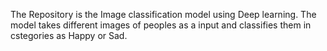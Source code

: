 The Repository is the Image classification model using Deep learning.
The model takes different images of peoples as a input and classifies them in cstegories as Happy or Sad.
